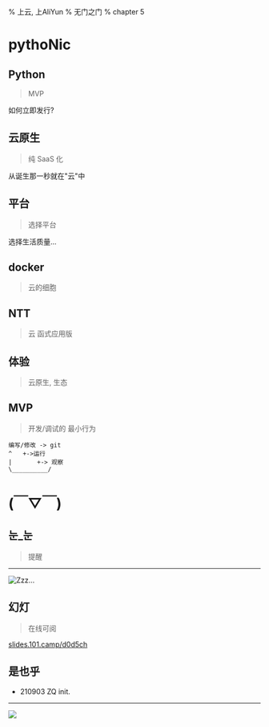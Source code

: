 % 上云, 上AliYun
% 无门之门
% chapter 5

# pythoNic


## Python
> MVP

如何立即发行?

## 云原生
> 纯 SaaS 化

从诞生那一秒就在"云"中

## 平台
> 选择平台

选择生活质量...

## docker
> 云的细胞

## NTT
> 云 函式应用版

## 体验
> 云原生, 生态

## MVP
> 开发/调试的 最小行为

    编写/修改 -> git
    ^   +->运行
    |       +-> 观察
    \__________/

# (￣▽￣)


## 눈_눈
> 提醒

------

![Zzz...](http://openmindclub.zoomquiet.top/res/KEEP/kcn_sleep.png?imageView2/2/w/510)

## 幻灯
> 在线可阅

[slides.101.camp/d0d5ch](http://slides.101.camp/d0d5ch.html)

## 是也乎

- 210903 ZQ init.

-------

![](img/190416got-ride-dragon.jpg)

